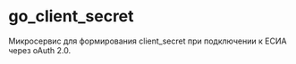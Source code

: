 # go_client_secret
Микросервис для формирования client_secret при подключении к ЕСИА через oAuth 2.0.
